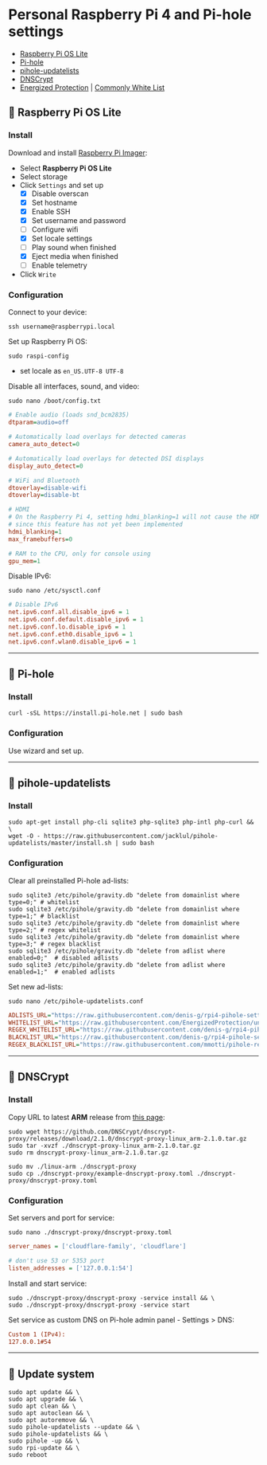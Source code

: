 # Personal Raspberry Pi 4 and Pi-hole settings

- [Raspberry Pi OS Lite](https://www.raspberrypi.org/software/operating-systems/)
- [Pi-hole](https://github.com/pi-hole/pi-hole)
- [pihole-updatelists](https://github.com/jacklul/pihole-updatelists)
- [DNSCrypt](https://github.com/DNSCrypt/dnscrypt-proxy/)
- [Energized Protection](https://github.com/EnergizedProtection/block) | [Commonly White List](https://github.com/anudeepND/whitelist)

## 🔹 Raspberry Pi OS Lite

### Install

Download and install [Raspberry Pi Imager](https://www.raspberrypi.com/software/):

- Select **Raspberry Pi OS Lite**
- Select storage
- Click `Settings` and set up
  - [x] Disable overscan
  - [x] Set hostname
  - [x] Enable SSH
  - [x] Set username and password
  - [ ] Configure wifi
  - [x] Set locale settings
  - [ ] Play sound when finished
  - [x] Eject media when finished
  - [ ] Enable telemetry
- Click `Write`

### Configuration

Connect to your device:

```shell
ssh username@raspberrypi.local
```

Set up Raspberry Pi OS:

```shell
sudo raspi-config
```

- set locale as `en_US.UTF-8 UTF-8`

Disable all interfaces, sound, and video:

```shell
sudo nano /boot/config.txt
```

```ini
# Enable audio (loads snd_bcm2835)
dtparam=audio=off

# Automatically load overlays for detected cameras
camera_auto_detect=0

# Automatically load overlays for detected DSI displays
display_auto_detect=0

# WiFi and Bluetooth
dtoverlay=disable-wifi
dtoverlay=disable-bt

# HDMI
# On the Raspberry Pi 4, setting hdmi_blanking=1 will not cause the HDMI output to be switched off,
# since this feature has not yet been implemented
hdmi_blanking=1
max_framebuffers=0

# RAM to the CPU, only for console using
gpu_mem=1

```

Disable IPv6:

```shell
sudo nano /etc/sysctl.conf
```

```ini
# Disable IPv6
net.ipv6.conf.all.disable_ipv6 = 1
net.ipv6.conf.default.disable_ipv6 = 1
net.ipv6.conf.lo.disable_ipv6 = 1
net.ipv6.conf.eth0.disable_ipv6 = 1
net.ipv6.conf.wlan0.disable_ipv6 = 1
```

---

## 🔹 Pi-hole

### Install

```shell
curl -sSL https://install.pi-hole.net | sudo bash
```

### Configuration

Use wizard and set up.

---

## 🔹 pihole-updatelists

### Install

```shell
sudo apt-get install php-cli sqlite3 php-sqlite3 php-intl php-curl && \
wget -O - https://raw.githubusercontent.com/jacklul/pihole-updatelists/master/install.sh | sudo bash
```

### Configuration

Clear all preinstalled Pi-hole ad-lists:

```shell
sudo sqlite3 /etc/pihole/gravity.db "delete from domainlist where type=0;" # whitelist
sudo sqlite3 /etc/pihole/gravity.db "delete from domainlist where type=1;" # blacklist
sudo sqlite3 /etc/pihole/gravity.db "delete from domainlist where type=2;" # regex whitelist
sudo sqlite3 /etc/pihole/gravity.db "delete from domainlist where type=3;" # regex blacklist
sudo sqlite3 /etc/pihole/gravity.db "delete from adlist where enabled=0;"  # disabled adlists
sudo sqlite3 /etc/pihole/gravity.db "delete from adlist where enabled=1;"  # enabled adlists
```

Set new ad-lists:

```shell
sudo nano /etc/pihole-updatelists.conf
```

```ini
ADLISTS_URL="https://raw.githubusercontent.com/denis-g/rpi4-pihole-settings/master/adlist.txt"
WHITELIST_URL="https://raw.githubusercontent.com/EnergizedProtection/unblock/master/basic/formats/domains.txt https://raw.githubusercontent.com/anudeepND/whitelist/master/domains/whitelist.txt https://raw.githubusercontent.com/denis-g/rpi4-pihole-settings/master/whitelist.txt"
REGEX_WHITELIST_URL="https://raw.githubusercontent.com/denis-g/rpi4-pihole-settings/master/whitelist_regex.txt"
BLACKLIST_URL="https://raw.githubusercontent.com/denis-g/rpi4-pihole-settings/master/blacklist.txt"
REGEX_BLACKLIST_URL="https://raw.githubusercontent.com/mmotti/pihole-regex/master/regex.list https://raw.githubusercontent.com/denis-g/rpi4-pihole-settings/master/blacklist_regex.txt"
```

---

## 🔹 DNSCrypt

### Install

Copy URL to latest **ARM** release from [this page](https://github.com/DNSCrypt/dnscrypt-proxy/releases):

```shell
sudo wget https://github.com/DNSCrypt/dnscrypt-proxy/releases/download/2.1.0/dnscrypt-proxy-linux_arm-2.1.0.tar.gz
sudo tar -xvzf ./dnscrypt-proxy-linux_arm-2.1.0.tar.gz
sudo rm dnscrypt-proxy-linux_arm-2.1.0.tar.gz

sudo mv ./linux-arm ./dnscrypt-proxy
sudo cp ./dnscrypt-proxy/example-dnscrypt-proxy.toml ./dnscrypt-proxy/dnscrypt-proxy.toml
```

### Configuration

Set servers and port for service:

```shell
sudo nano ./dnscrypt-proxy/dnscrypt-proxy.toml
```

```ini
server_names = ['cloudflare-family', 'cloudflare']

# don't use 53 or 5353 port
listen_addresses = ['127.0.0.1:54']
```

Install and start service:

```shell
sudo ./dnscrypt-proxy/dnscrypt-proxy -service install && \
sudo ./dnscrypt-proxy/dnscrypt-proxy -service start
```

Set service as custom DNS on Pi-hole admin panel - Settings > DNS:

```ini
Custom 1 (IPv4):
127.0.0.1#54
```

---

## 🔹 Update system

```shell
sudo apt update && \
sudo apt upgrade && \
sudo apt clean && \
sudo apt autoclean && \
sudo apt autoremove && \
sudo pihole-updatelists --update && \
sudo pihole-updatelists && \
sudo pihole -up && \
sudo rpi-update && \
sudo reboot
```
